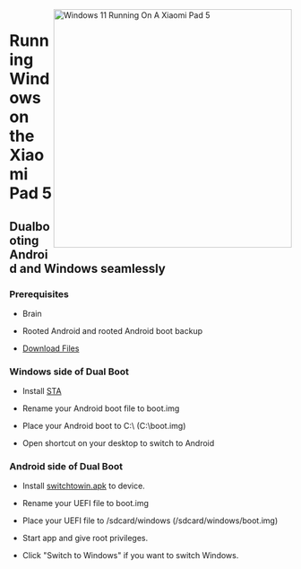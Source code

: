 <img align="right" src="https://raw.githubusercontent.com/erdilS/Port-Windows-11-Xiaomi-Pad-5/main/nabu.png" width="425" alt="Windows 11 Running On A Xiaomi Pad 5">


# Running Windows on the Xiaomi Pad 5

## Dualbooting Android and Windows seamlessly

### Prerequisites

- Brain

- Rooted Android and rooted Android boot backup

- [Download Files](https://github.com/erdilS/Port-Windows-11-Xiaomi-Pad-5/releases/tag/dualboot) 

### Windows side of Dual Boot

- Install [STA](https://raw.githubusercontent.com/dualboot/StA_Installer_nabu.exe)

- Rename your Android boot file to boot.img

- Place your Android boot to C:\ (C:\boot.img)

- Open shortcut on your desktop to switch to Android

### Android side of Dual Boot

- Install [switchtowin.apk](https://github.com/erdilS/Port-Windows-11-Xiaomi-Pad-5/releases/download/dualboot/switchtowindows.apk) to device.

- Rename your UEFI file to boot.img

- Place your UEFI file to /sdcard/windows (/sdcard/windows/boot.img)

- Start app and give root privileges.

- Click "Switch to Windows" if you want to switch Windows.

